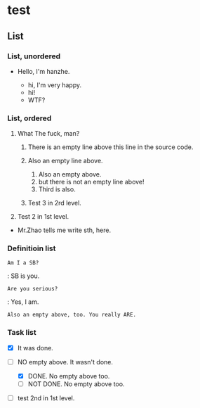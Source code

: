 # test

## List

### List, unordered

- Hello, I'm hanzhe.

    * hi, I'm very happy.
    * hi!
    * WTF?

### List, ordered

1. What The fuck, man?

    1. There is an empty line above this line in the source code.

	2. Also an empty line above.

	    1. Also an empty above.
		2. but there is not an empty line above!
		3. Third is also.

    3. Test 3 in 2rd level.

2. Test 2 in 1st level.



- Mr.Zhao tells me write sth, here.

### Definitioin list

`Am I a SB?`

:   SB is you.

`Are you serious?`

:   Yes, I am.

    Also an empty above, too. You really ARE.

### Task list

- [x] It was done.
- [ ] NO empty above. It wasn't done.
    * [x] DONE. No empty above too. 
	* [ ] NOT DONE. No empty above too.
- [ ] test 2nd in 1st level.

